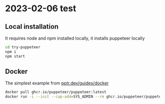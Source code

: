 # 2023-02-06 test

## Local installation

It requires node and npm installed locally, it installs puppeteer locally

```bash
cd try-puppeteer
npm i
npm start
```

## Docker
The simplest example from [pptr.dev/guides/docker](https://pptr.dev/guides/docker)

```bash
docker pull ghcr.io/puppeteer/puppeteer:latest
docker run -i --init --cap-add=SYS_ADMIN --rm ghcr.io/puppeteer/puppeteer:latest -e "$(cat try-puppeteer/index.js)"
```